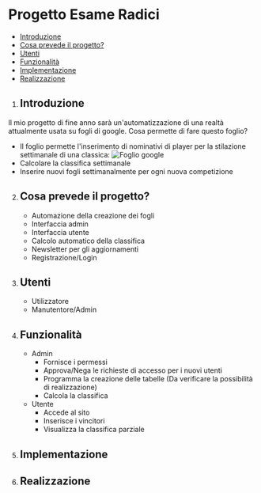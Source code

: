 # Progetto Esame Radici
-   [Introduzione](#Introduzione)
-   [Cosa prevede il progetto?](#Cosa-prevede-il-progetto-?)
-   [Utenti](#Utenti)
-   [Funzionalità](#Funzionalità)
-   [Implementazione](#Implementazione)
-   [Realizzazione](#Realizzazione)


1. ## Introduzione

Il mio progetto di fine anno sarà un'automatizzazione di una realtà attualmente usata su fogli di google.
Cosa permette di fare questo foglio?
-  Il foglio permette l'inserimento di nominativi di player per la stilazione settimanale di una classica:
   ![Foglio google](https://github.com/Radish0/Progetto_Esame/blob/main/Stuff/Esempio.png "Esempio di Foglio google")
-  Calcolare la classifica settimanale
-  Inserire nuovi fogli settimanalmente per ogni nuova competizione

2. ## Cosa prevede il progetto?
     - Automazione della creazione dei fogli
     - Interfaccia admin
     - Interfaccia utente
     - Calcolo automatico della classifica
     - Newsletter per gli aggiornamenti
     - Registrazione/Login

3. ## Utenti    
     - Utilizzatore
     - Manutentore/Admin

4. ## Funzionalità
    - Admin
      - Fornisce i permessi 
      - Approva/Nega le richieste di accesso per i nuovi utenti
      - Programma la creazione delle tabelle (Da verificare la possibilità di realizzazione)
      - Calcola la classifica
    - Utente
      - Accede al sito
      - Inserisce i vincitori
      - Visualizza la classifica parziale
      
5. ## Implementazione



6. ## Realizzazione






